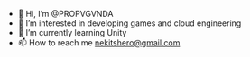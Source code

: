 - 👋 Hi, I’m @PROPVGVNDA
- 👀 I’m interested in developing games and cloud engineering
- 🌱 I’m currently learning Unity
- 📫 How to reach me nekitshero@gmail.com
